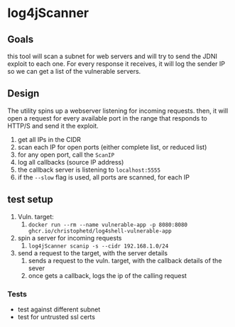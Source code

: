 # log4jScanner

## Goals

this tool will scan a subnet for web servers and will try to send the JDNI exploit to each one. 
For every response it receives, it will log the sender IP so we can get a list of the vulnerable servers. 

## Design

The utility spins up a webserver listening for incoming requests. 
then, it will open a request for every available port in the range that responds to HTTP/S and send it the exploit.

1. get all IPs in the CIDR
2. scan each IP for open ports (either complete list, or reduced list)
3. for any open port, call the `ScanIP` 
4. log all callbacks (source IP address)
5. the callback server is listening to `localhost:5555`
6. if the `--slow` flag is used, all ports are scanned, for each IP

## test setup

1. Vuln. target: 
   1. `docker run --rm --name vulnerable-app -p 8080:8080 ghcr.io/christophetd/log4shell-vulnerable-app`
2. spin a server for incoming requests
   1. `log4jScanner scanip -s --cidr 192.168.1.0/24`
3. send a request to the target, with the server details
   1. sends a request to the vuln. target, with the callback details of the sever
   2. once gets a callback, logs the ip of the calling request


### Tests
* test against different subnet
* test for untrusted ssl certs
